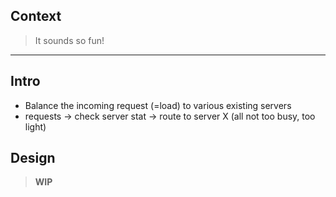 
## Context

> It sounds so fun!

-----

## Intro

- Balance the incoming request (=load) to various existing servers
- requests -> check server stat -> route to server X (all not too busy, too light)

## Design

> **WIP**
